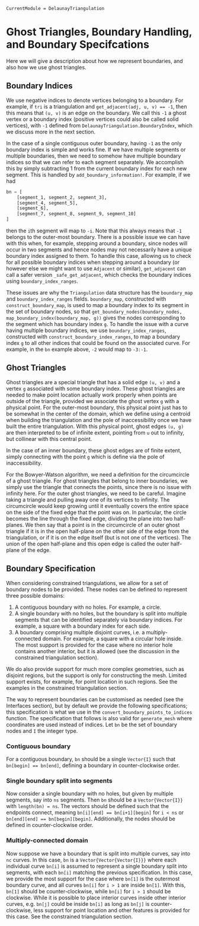 ```@meta
CurrentModule = DelaunayTriangulation
```

# Ghost Triangles, Boundary Handling, and Boundary Specifcations

Here we will give a description about how we represent boundaries, and also how we use ghost triangles.

## Boundary Indices 

We use negative indices to denote vertices belonging to a boundary. For example, if `tri` is a triangulation and `get_adjacent(adj, u, v) == -1`, then this means that `(u, v)` is an edge on the boundary. We call this `-1` a ghost vertex or a boundary index (positive vertices could also be called solid vertices), with `-1` defined from `DelaunayTriangulation.BoundaryIndex`, which we discuss more in the next section.

In the case of a single contiguous outer boundary, having `-1` as the only boundary index is simple and works fine. If we have multiple segments or multiple boundaries, then we need to somehow have multiple boundary indices so that we can refer to each segment separately. We accomplish this by simply subtracting 1 from the current boundary index for each new segment. This is handled by `add_boundary_information!`. For example, if we had

```julia
bn = [
    [segment_1, segment_2, segment_3],
    [segment_4, segment_5],
    [segment_6],
    [segment_7, segment_8, segment_9, segment_10]
]
```

then the `i`th segment will map to `-i`. Note that this always means that `-1` belongs to the outer-most boundary. There is a possible issue we can have with this when, for example, stepping around a boundary, since nodes will occur in two segments and hence nodes may not necessarily have a unique boundary index assigned to them. To handle this case, allowing us to check for all possible boundary indices when stepping around a boundary (or however else we might want to use `Adjacent` or similar), `get_adjacent` can call a safer version `_safe_get_adjacent`, which checks the boundary indices using `boundary_index_ranges`.

These issues are why the `Triangulation` data structure has the `boundary_map` and `boundary_index_ranges` fields. `boundary_map`, constructed with `construct_boundary_map`, is used to map a boundary index to its segment in the set of boundary nodes, so that `get_boundary_nodes(boundary_nodes, map_boundary_index(boundary_map, g))` gives the nodes corresponding to the segment which has boundary index `g`. To handle the issue with a curve having multiple boundary indices, we use `boundary_index_ranges`, constructed with `construct_boundary_index_ranges`, to map a boundary index `g` to all other indices that could be found on the associated curve. For example, in the `bn` example above, `-2` would map to `-3:-1`.

## Ghost Triangles 

Ghost triangles are a special triangle that has a solid edge `(u, v)` and a vertex `g` associated with some boundary index. These ghost triangles are needed to make point location actually work properly when points are outside of the triangle, provided we associate the ghost vertex `g` with a physical point. For the outer-most boundary, this physical point just has to be somewhat in the center of the domain, which we define using a centroid when building the triangulation and the pole of inaccessibility once we have built the entire triangulation. With this physical point, ghost edges `(u, g)` are then interpreted to be of infinite extent, pointing from `u` out to infinity, but collinear with this central point. 

In the case of an inner boundary, these ghost edges are of finite extent, simply connecting with the point `g` which is define via the pole of inaccessibility.

For the Bowyer-Watson algorithm, we need a definition for the circumcircle of a ghost triangle. For ghost triangles that belong to inner boundaries, we simply use the triangle that connects the points, since there is no issue with infinity here. For the outer ghost triangles, we need to be careful. Imagine taking a triangle and pulling away one of its vertices to infinity. The circumcircle would keep growing until it eventually covers the entire space on the side of the fixed edge that the point was on. In particular, the circle becomes the line through the fixed edge, dividing the plane into two half-planes. We then say that a point is in the circumcircle of an outer ghost triangle if it is in the open half-plane on the other side of the edge from the triangulation, or if it is on the edge itself (but is not one of the vertices). The union of the open half-plane and this open edge is called the outer half-plane of the edge.

## Boundary Specification 

When considering constrained triangulations, we allow for a set of boundary nodes to be provided. These nodes can be defined to represent three possible domains:

1. A contiguous boundary with no holes. For example, a circle.
2. A single boundary with no holes, but the boundary is split into multiple segments that can be identified separately via boundary indices. For example, a square with a boundary index for each side.
3. A boundary comprising multiple disjoint curves, i.e. a multiply-connected domain. For example, a square with a circular hole inside. The most support is provided for the case where no interior hole contains another interior, but it is allowed (see the discussion in the constrained triangulation section).

We do also provide support for much more complex geometries, such as disjoint regions, but the support is only for constructing the mesh. Limited support exists, for example, for point location in such regions. See the examples in the constrained triangulation section.

The way to represent boundaries can be customised as needed (see the Interfaces section), but by default we provide the following specifications; this specification is what we use in the `convert_boundary_points_to_indices` function. The specification that follows is also valid for `generate_mesh` where coordinates are used instead of indices. Let `bn` be the set of boundary nodes and `I` the integer type.

### Contiguous boundary 

For a contiguous boundary, `bn` should be a single `Vector{I}` such that `bn[begin] == bn[end]`, defining a boundary in counter-clockwise order. 

### Single boundary split into segments 

Now consider a single boundary with no holes, but given by multiple segments, say into `ns` segments. Then `bn` should be a `Vector{Vector{I}}` with `length(bn) = ns`. The vectors should be defined such that the endpoints connect, meaning `bn[i][end] == bn[i+1][begin]` for `i < ns` or `bn[end][end] == bn[begin][begin]`. Additionally, the nodes should be defined in counter-clockwise order. 

### Multiply-connected domain 

Now suppose we have a boundary that is split into multiple curves, say into `nc` curves. In this case, `bn` is a `Vector{Vector{Vector{I}}}` where each individual curve `bn[i]` is assumed to represent a single boundary split into segments, with each `bn[i]` matching the previous specification. In this case, we provide the most support for the case where `bn[1]` is the outermost boundary curve, and all curves `bn[i]` for `i > 1` are inside `bn[1]`. With this, `bn[1]` should be counter-clockwise, while `bn[i]` for `i > 1` should be clockwise. While it is possible to place interior curves inside other interior curves, e.g. `bn[j]` could be inside `bn[i]` as long as `bn[j]` is counter-clockwise, less support for point location and other features is provided for this case. See the constrained triangulation section.